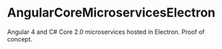 # AngularCoreMicroservicesElectron
Angular 4 and C# Core 2.0 microservices hosted in Electron. Proof of concept.
